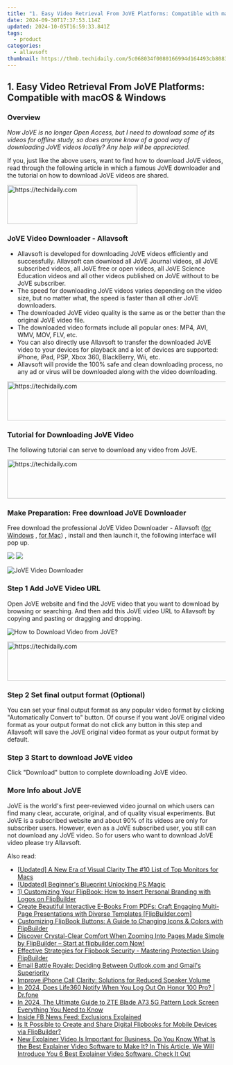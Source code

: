 ```yaml
---
title: "1. Easy Video Retrieval From JoVE Platforms: Compatible with macOS & Windows"
date: 2024-09-30T17:37:53.114Z
updated: 2024-10-05T16:59:33.841Z
tags:
  - product
categories:
  - allavsoft
thumbnail: https://thmb.techidaily.com/5c068034f0080166994d164493cb808318b6f6a0f4d45de0f56404a9b7904a53.jpg
---
```


## 1. Easy Video Retrieval From JoVE Platforms: Compatible with macOS & Windows

### Overview

_Now JoVE is no longer Open Access, but I need to download some of its videos for offline study, so does anyone know of a good way of downloading JoVE videos locally? Any help will be appreciated._

If you, just like the above users, want to find how to download JoVE videos, read through the following article in which a famous JoVE downloader and the tutorial on how to download JoVE videos are shared.

<!-- affiliate ads begin -->
<a href="https://laganoo.pxf.io/c/5597632/1528693/16446" target="_top" id="1528693">
  <img src="//a.impactradius-go.com/display-ad/16446-1528693" border="0" alt="https://techidaily.com" width="300" height="90"/>
</a>
<img height="0" width="0" src="https://laganoo.pxf.io/i/5597632/1528693/16446" style="position:absolute;visibility:hidden;" border="0" />
<!-- affiliate ads end -->

### JoVE Video Downloader - Allavsoft

* Allavsoft is developed for downloading JoVE videos efficiently and successfully. Allavsoft can download all JoVE Journal videos, all JoVE subscribed videos, all JoVE free or open videos, all JoVE Science Education videos and all other videos published on JoVE without to be JoVE subscriber.
* The speed for downloading JoVE videos varies depending on the video size, but no matter what, the speed is faster than all other JoVE downloaders.
* The downloaded JoVE video quality is the same as or the better than the original JoVE video file.
* The downloaded video formats include all popular ones: MP4, AVI, WMV, MOV, FLV, etc.
* You can also directly use Allavsoft to transfer the downloaded JoVE video to your devices for playback and a lot of devices are supported: iPhone, iPad, PSP, Xbox 360, BlackBerry, Wii, etc.
* Allavsoft will provide the 100% safe and clean downloading process, no any ad or virus will be downloaded along with the video downloading.

<!-- affiliate ads begin -->
<a href="https://aligracehair.sjv.io/c/5597632/2115937/19272" target="_top" id="2115937">
  <img src="//a.impactradius-go.com/display-ad/19272-2115937" border="0" alt="https://techidaily.com" width="728" height="90"/>
</a>
<img height="0" width="0" src="https://aligracehair.sjv.io/i/5597632/2115937/19272" style="position:absolute;visibility:hidden;" border="0" />
<!-- affiliate ads end -->

### Tutorial for Downloading JoVE Video

The following tutorial can serve to download any video from JoVE.

<!-- affiliate ads begin -->
<a href="https://ephamedtechinc.pxf.io/c/5597632/2136622/26400" target="_top" id="2136622">
  <img src="//a.impactradius-go.com/display-ad/26400-2136622" border="0" alt="https://techidaily.com" width="728" height="90"/>
</a>
<img height="0" width="0" src="https://ephamedtechinc.pxf.io/i/5597632/2136622/26400" style="position:absolute;visibility:hidden;" border="0" />
<!-- affiliate ads end -->

### Make Preparation: Free download JoVE Downloader

Free download the professional JoVE Video Downloader - Allavsoft ([for Windows](https://tools.techidaily.com/allavsoft/products/) , [for Mac](https://tools.techidaily.com/allavsoft/products/)) , install and then launch it, the following interface will pop up.

[![](https://www.allavsoft.com/how-to/../images/how-to/free-download-win.jpg)](https://tools.techidaily.com/allavsoft/products/) [![](https://www.allavsoft.com/how-to/../images/how-to/free-download-mac.jpg)](https://tools.techidaily.com/allavsoft/products/)

![JoVE Video Downloader](https://www.allavsoft.com/how-to/../images/allavsoft/screen-shot-600.jpg)

### Step 1 Add JoVE Video URL

Open JoVE website and find the JoVE video that you want to download by browsing or searching. And then add this JoVE video URL to Allavsoft by copying and pasting or dragging and dropping.

![How to Download Video from JoVE?](https://www.allavsoft.com/how-to/../images/how-to/download-rtmp-video/download-rtmp-video.jpg)

<!-- affiliate ads begin -->
<a href="https://appsumo.8odi.net/c/5597632/2068426/7443" target="_top" id="2068426">
  <img src="//a.impactradius-go.com/display-ad/7443-2068426" border="0" alt="https://techidaily.com" width="728" height="90"/>
</a>
<img height="0" width="0" src="https://appsumo.8odi.net/i/5597632/2068426/7443" style="position:absolute;visibility:hidden;" border="0" />
<!-- affiliate ads end -->

### Step 2 Set final output format (Optional)

You can set your final output format as any popular video format by clicking "Automatically Convert to" button. Of course if you want JoVE original video format as your output format do not click any button in this step and Allavsoft will save the JoVE original video format as your output format by default.

### Step 3 Start to download JoVE video

Click "Download" button to complete downloading JoVE video.

### More Info about JoVE

JoVE is the world's first peer-reviewed video journal on which users can find many clear, accurate, original, and of quality visual experiments. But JoVE is a subscribed website and about 90% of its videos are only for subscriber users. However, even as a JoVE subscribed user, you still can not download any JoVE video. So for users who want to download JoVE video please try Allavsoft.

<ins class="adsbygoogle"
     style="display:block"
     data-ad-format="autorelaxed"
     data-ad-client="ca-pub-7571918770474297"
     data-ad-slot="1223367746"></ins>

<ins class="adsbygoogle"
     style="display:block"
     data-ad-client="ca-pub-7571918770474297"
     data-ad-slot="8358498916"
     data-ad-format="auto"
     data-full-width-responsive="true"></ins>

<span class="atpl-alsoreadstyle">Also read:</span>
<div><ul>
<li><a href="https://extra-hints.techidaily.com/updated-a-new-era-of-visual-clarity-the-10-list-of-top-monitors-for-macs/"><u>[Updated] A New Era of Visual Clarity The #10 List of Top Monitors for Macs</u></a></li>
<li><a href="https://extra-information.techidaily.com/updated-beginners-blueprint-unlocking-ps-magic/"><u>[Updated] Beginner's Blueprint Unlocking PS Magic</u></a></li>
<li><a href="https://win-fantastic.techidaily.com/1-customizing-your-flipbook-how-to-insert-personal-branding-with-logos-on-flipbuilder/"><u>1) Customizing Your FlipBook: How to Insert Personal Branding with Logos on FlipBuilder</u></a></li>
<li><a href="https://win-fantastic.techidaily.com/create-beautiful-interactive-e-books-from-pdfs-craft-engaging-multi-page-presentations-with-diverse-templates-flipbuildercom/"><u>Create Beautiful Interactive E-Books From PDFs: Craft Engaging Multi-Page Presentations with Diverse Templates [FlipBuilder.com]</u></a></li>
<li><a href="https://win-fantastic.techidaily.com/customizing-flipbook-buttons-a-guide-to-changing-icons-and-colors-with-flipbuilder/"><u>Customizing FlipBook Buttons: A Guide to Changing Icons & Colors with FlipBuilder</u></a></li>
<li><a href="https://win-fantastic.techidaily.com/discover-crystal-clear-comfort-when-zooming-into-pages-made-simple-by-flipbuilder-start-at-flipbuildercom-now/"><u>Discover Crystal-Clear Comfort When Zooming Into Pages Made Simple by FlipBuilder – Start at flipbuilder.com Now!</u></a></li>
<li><a href="https://win-fantastic.techidaily.com/effective-strategies-for-flipbook-security-mastering-protection-using-flipbuilder/"><u>Effective Strategies for Flipbook Security - Mastering Protection Using FlipBuilder</u></a></li>
<li><a href="https://buynow-info.techidaily.com/email-battle-royale-deciding-between-outlookcom-and-gmails-superiority/"><u>Email Battle Royale: Deciding Between Outlook.com and Gmail's Superiority</u></a></li>
<li><a href="https://tech-renaissance.techidaily.com/improve-iphone-call-clarity-solutions-for-reduced-speaker-volume/"><u>Improve iPhone Call Clarity: Solutions for Reduced Speaker Volume</u></a></li>
<li><a href="https://review-topics.techidaily.com/in-2024-does-life360-notify-when-you-log-out-on-honor-100-pro-drfone-by-drfone-virtual-android/"><u>In 2024, Does Life360 Notify When You Log Out On Honor 100 Pro? | Dr.fone</u></a></li>
<li><a href="https://unlock-android.techidaily.com/in-2024-the-ultimate-guide-to-zte-blade-a73-5g-pattern-lock-screen-everything-you-need-to-know-by-drfone-android/"><u>In 2024, The Ultimate Guide to ZTE Blade A73 5G Pattern Lock Screen Everything You Need to Know</u></a></li>
<li><a href="https://facebook.techidaily.com/inside-fb-news-feed-exclusions-explained/"><u>Inside FB News Feed: Exclusions Explained</u></a></li>
<li><a href="https://win-fantastic.techidaily.com/is-it-possible-to-create-and-share-digital-flipbooks-for-mobile-devices-via-flipbuilder/"><u>Is It Possible to Create and Share Digital Flipbooks for Mobile Devices via FlipBuilder?</u></a></li>
<li><a href="https://ai-vdieo-software.techidaily.com/new-explainer-video-is-important-for-business-do-you-know-what-is-the-best-explainer-video-software-to-make-it-in-this-article-we-will-introduce-you-6-best-/"><u>New Explainer Video Is Important for Business. Do You Know What Is the Best Explainer Video Software to Make It? In This Article, We Will Introduce You 6 Best Explainer Video Software. Check It Out</u></a></li>
</ul></div>

